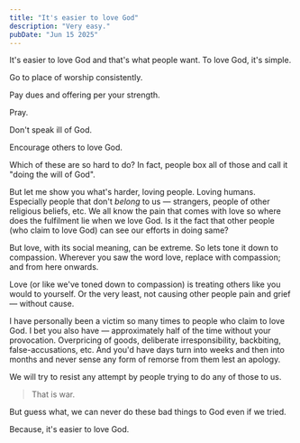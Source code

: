 ```yaml
---
title: "It's easier to love God"
description: "Very easy."
pubDate: "Jun 15 2025"
---
```


It's easier to love God and that's what people want. To love God, it's simple.

Go to place of worship consistently.

Pay dues and offering per your strength.

Pray.

Don't speak ill of God.

Encourage others to love God.

Which of these are so hard to do? In fact, people box all of those and call it "doing the will of God".

But let me show you what's harder, loving people. Loving humans. Especially people that don't _belong_ to us — strangers, people of other religious beliefs, etc. We all know the pain that comes with love so where does the fulfilment lie when we love God. Is it the fact that other people (who claim to love God) can see our efforts in doing same?

But love, with its social meaning, can be extreme. So lets tone it down to compassion. Wherever you saw the word love, replace with compassion; and from here onwards.

Love (or like we've toned down to compassion) is treating others like you would to yourself. Or the very least, not causing other people pain and grief — without cause.

I have personally been a victim so many times to people who claim to love God. I bet you also have — approximately half of the time without your provocation. Overpricing of goods, deliberate irresponsibility, backbiting, false-accusations, etc. And you'd have days turn into weeks and then into months and never sense any form of remorse from them lest an apology.

We will try to resist any attempt by people trying to do any of those to us.

> That is war.

But guess what, we can never do these bad things to God even if we tried.

Because, it's easier to love God.
